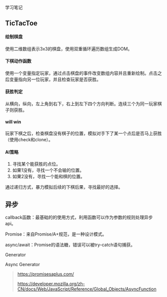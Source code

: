 学习笔记

## TicTacToe

#### 绘制棋盘
使用二维数组表示3x3的棋盘，使用双重循环遍历数组生成DOM。

#### 下棋动作函数
使用一个变量指定玩家，通过点击棋盘的事件改变数组内容并且重新绘制。点击之后变量指向另一位玩家，并且检查玩家是否获胜。

#### 获胜判定
从横向，纵向，左上角到右下，右上到左下四个方向判断。连续三个为同一玩家棋子则获胜。

#### will win
玩家下棋之后，检查棋盘没有棋子的位置，模拟对手下了某一个点后是否马上获胜（使用check和clone）。

#### AI策略
1. 寻找某个能获胜的点位。
2. 如果1没有，寻找一个不会输的位置。
3. 如果2没有，寻找一个能和棋的位置。

通过递归方式，暴力模拟后续的下棋后果，寻找最好的选择。

## 异步

callback函数：最基础的的使用方式，利用函数可以作为参数的规则处理异步api。

Promise：来自Promise/A+规范，是一种设计模式。

async/await：Promise的语法糖，错误可以被try-catch语句捕获。

Generator

Async Generator

> https://promisesaplus.com/
>
>https://developer.mozilla.org/zh-CN/docs/Web/JavaScript/Reference/Global_Objects/AsyncFunction
